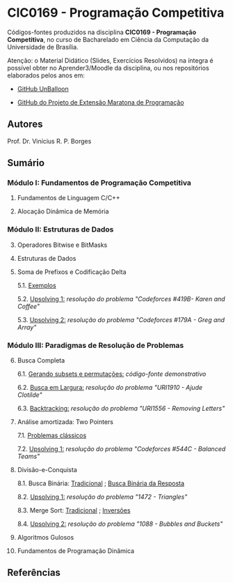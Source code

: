 # CIC0169 - Programação Competitiva

Códigos-fontes produzidos na disciplina **CIC0169 - Programação Competitiva**, no curso de Bacharelado em Ciência da Computação da Universidade de Brasília.

Atenção: o Material Didático (Slides, Exercícios Resolvidos) na íntegra é possível obter no Aprender3/Moodle da disciplina, ou nos repositórios elaborados pelos anos em:

- [GitHub UnBalloon](https://github.com/unballoon)

- [GitHub do Projeto de Extensão Maratona de Programação](https://github.com/UnB-CIC/Maratona-Extensao)

## Autores

Prof. Dr. Vinícius R. P. Borges

## Sumário

### Módulo I: Fundamentos de Programação Competitiva

1. Fundamentos de Linguagem C/C++
  
2. Alocação Dinâmica de Memória

### Módulo II: Estruturas de Dados

3. Operadores Bitwise e BitMasks

4. Estruturas de Dados

5. Soma de Prefixos e Codificação Delta

    5.1. [Exemplos](general/greg_array.cpp)

    5.2. [Upsolving 1:](upsolving/karen_and_coffee.cpp) *resolução do problema "Codeforces #419B- Karen and Coffee"*
    
    5.3. [Upsolving 2:](upsolving/greg_array.cpp) *resolução do problema "Codeforces #179A - Greg and Array"*


### Módulo III: Paradigmas de Resolução de Problemas

6. Busca Completa

     6.1. [Gerando subsets e permutações:](general/buscacompleta.cpp) *código-fonte demonstrativo*

     6.2. [Busca em Largura:](upsolving/uri1910_ajude_clotilde.cpp) *resolução do problema "URI1910 - Ajude Clotilde"*
     
     6.3. [Backtracking:](upsolving/uri1556_removing_letters.cpp) *resolução do problema "URI1556 - Removing Letters"*

7. Análise amortizada: Two Pointers

     7.1. [Problemas clássicos](general/two_pointers.cpp)

     7.2. [Upsolving 1:](upsolving/cf_544c_balancedteams.cpp) *resolução do problema "Codeforces #544C - Balanced Teams"*

8. Divisão-e-Conquista

    8.1. Busca Binária: [Tradicional](general/busca_binaria.cpp) ; [Busca Binária da Resposta](general/buscabin_resposta.cpp)
    
    8.2. [Upsolving 1:](upsolving/uri1472_triangles.cpp) *resolução do problema "1472 - Triangles"*

    8.3. Merge Sort: [Tradicional](general/merge_sort.cpp) ; [Inversões](general/merge_sort_enhanced.cpp)
    
    8.4. [Upsolving 2:](upsolving/uri1088_bubbles_buckets.cpp) *resolução do problema "1088 - Bubbles and Buckets"*

9. Algoritmos Gulosos

10. Fundamentos de Programação Dinâmica


## Referências

